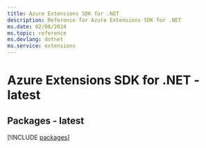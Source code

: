```yaml
---
title: Azure Extensions SDK for .NET
description: Reference for Azure Extensions SDK for .NET
ms.date: 02/08/2024
ms.topic: reference
ms.devlang: dotnet
ms.service: extensions
---
```

# Azure Extensions SDK for .NET - latest
## Packages - latest
[!INCLUDE [packages](extensions-index.md)]